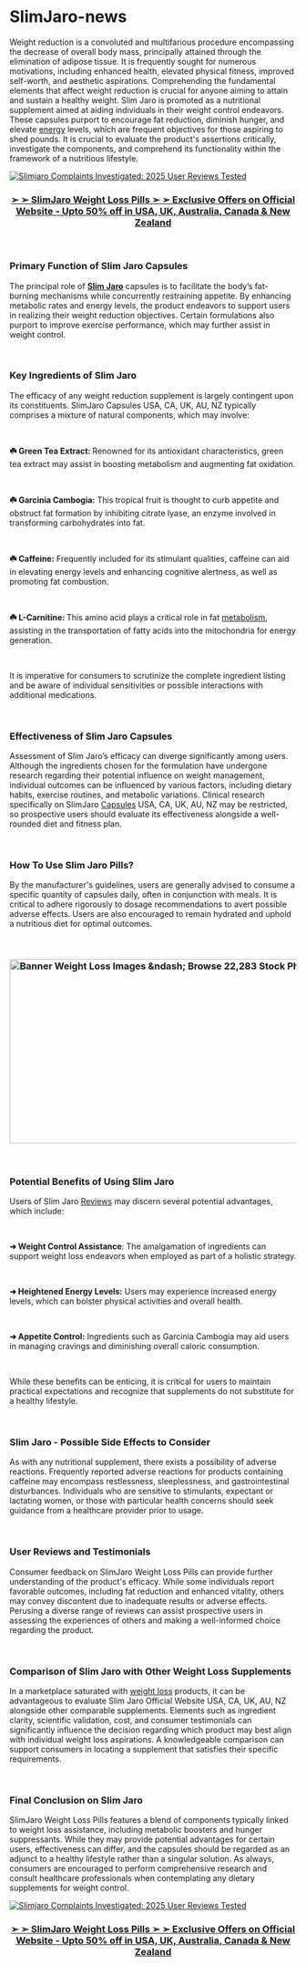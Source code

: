 # SlimJaro-news

<p>Weight reduction is a convoluted and multifarious procedure encompassing the decrease of overall body mass, principally attained through the elimination of adipose tissue. It is frequently sought for numerous motivations, including enhanced health, elevated physical fitness, improved self-worth, and aesthetic aspirations. Comprehending the fundamental elements that affect weight reduction is crucial for anyone aiming to attain and sustain a healthy weight. Slim Jaro is promoted as a nutritional supplement aimed at aiding individuals in their weight control endeavors. These capsules purport to encourage fat reduction, diminish hunger, and elevate&nbsp;<a href="https://naturesgardencbd.dk/slim-jaro/">energy</a>&nbsp;levels, which are frequent objectives for those aspiring to shed pounds. It is crucial to evaluate the product's assertions critically, investigate the components, and comprehend its functionality within the framework of a nutritious lifestyle.</p>

<p><a href="https://slimmjaro.com/go/checkout/"><img src="https://cdn.prod.website-files.com/680e30a01cee1884a2ae0a9d/680e3121e59ad688180ff8fe_Slimjaro-Teaser.jpeg" alt="Slimjaro Complaints Investigated: 2025 User Reviews Tested" border="0" /></a></p>
<h3 style="text-align: center;"><u><strong><a href="https://slimmjaro.com/go/checkout/">➢ ➢ SlimJaro Weight Loss Pills ➢ ➢ Exclusive Offers on Official Website - Upto 50% off in USA, UK, Australia, Canada &amp; New Zealand</a></strong></u></h3>
<p>&nbsp;</p>
<h3><strong>Primary Function of Slim Jaro Capsules&nbsp;</strong></h3>
<p>The principal role of&nbsp;<strong><a href="https://slimmjaro.com/">Slim Jaro</a></strong>&nbsp;capsules is to facilitate the body&rsquo;s fat-burning mechanisms while concurrently restraining appetite. By enhancing metabolic rates and energy levels, the product endeavors to support users in realizing their weight reduction objectives. Certain formulations also purport to improve exercise performance, which may further assist in weight control.</p>
<p>&nbsp;</p>
<h3><strong>Key Ingredients of Slim Jaro&nbsp;</strong></h3>
<p>The efficacy of any weight reduction supplement is largely contingent upon its constituents. SlimJaro Capsules USA, CA, UK, AU, NZ typically comprises a mixture of natural components, which may involve:</p>
<p>&nbsp;</p>
<p><strong>☘️ Green Tea Extract:&nbsp;</strong>Renowned for its antioxidant characteristics, green tea extract may assist in boosting metabolism and augmenting fat oxidation.</p>
<p>&nbsp;</p>
<p><strong>☘️ Garcinia Cambogia:</strong>&nbsp;This tropical fruit is thought to curb appetite and obstruct fat formation by inhibiting citrate lyase, an enzyme involved in transforming carbohydrates into fat.</p>
<p>&nbsp;</p>
<p><strong>☘️ Caffeine:</strong>&nbsp;Frequently included for its stimulant qualities, caffeine can aid in elevating energy levels and enhancing cognitive alertness, as well as promoting fat combustion.</p>
<p>&nbsp;</p>
<p><strong>☘️ L-Carnitine:&nbsp;</strong>This amino acid plays a critical role in fat&nbsp;<a href="https://pureslim-x.dk/slimjaro/">metabolism</a>, assisting in the transportation of fatty acids into the mitochondria for energy generation.</p>
<p>&nbsp;</p>
<p>It is imperative for consumers to scrutinize the complete ingredient listing and be aware of individual sensitivities or possible interactions with additional medications.</p>
<p>&nbsp;</p>
<h3><strong>Effectiveness of Slim Jaro Capsules&nbsp;</strong></h3>
<p>Assessment of Slim Jaro&rsquo;s efficacy can diverge significantly among users. Although the ingredients chosen for the formulation have undergone research regarding their potential influence on weight management, individual outcomes can be influenced by various factors, including dietary habits, exercise routines, and metabolic variations. Clinical research specifically on SlimJaro&nbsp;<a href="https://lumileann.co.uk/slimjaro/">Capsules</a>&nbsp;USA, CA, UK, AU, NZ may be restricted, so prospective users should evaluate its effectiveness alongside a well-rounded diet and fitness plan.</p>
<p>&nbsp;</p>
<h3><strong>How To Use Slim Jaro Pills?</strong></h3>
<p>By the manufacturer's guidelines, users are generally advised to consume a specific quantity of capsules daily, often in conjunction with meals. It is critical to adhere rigorously to dosage recommendations to avert possible adverse effects. Users are also encouraged to remain hydrated and uphold a nutritious diet for optimal outcomes.</p>
<p>&nbsp;</p>
<h3><strong><a href="https://slimmjaro.com/go/checkout/"><img src="https://cdn.prod.website-files.com/680e30a01cee1884a2ae0a9d/680e312113f08e88ca2a88d1_360_F_361363413_5lCvKFOLTEuSCUUGKDHaE2HvhL1LeBGa.jpeg" alt="Banner Weight Loss Images &amp;ndash; Browse 22,283 Stock Photos, Vectors, and Video  | Adobe Stock" width="888" height="323" border="0" /></a></strong></h3>
<p>&nbsp;</p>
<h3><strong>Potential Benefits of Using Slim Jaro&nbsp;</strong></h3>
<p>Users of Slim Jaro&nbsp;<a href="https://franksfreycbd.nl/slimjaro/">Reviews</a>&nbsp;may discern several potential advantages, which include:</p>
<p>&nbsp;</p>
<p><strong>➜ Weight Control Assistance</strong>: The amalgamation of ingredients can support weight loss endeavors when employed as part of a holistic strategy.</p>
<p>&nbsp;</p>
<p><strong>➜ Heightened Energy Levels:</strong>&nbsp;Users may experience increased energy levels, which can bolster physical activities and overall health.</p>
<p>&nbsp;</p>
<p><strong>➜ Appetite Control:</strong>&nbsp;Ingredients such as Garcinia Cambogia may aid users in managing cravings and diminishing overall caloric consumption.</p>
<p>&nbsp;</p>
<p>While these benefits can be enticing, it is critical for users to maintain practical expectations and recognize that supplements do not substitute for a healthy lifestyle.</p>
<p>&nbsp;</p>
<h3><strong>Slim Jaro - Possible Side Effects to Consider</strong></h3>
<p>As with any nutritional supplement, there exists a possibility of adverse reactions. Frequently reported adverse reactions for products containing caffeine may encompass restlessness, sleeplessness, and gastrointestinal disturbances. Individuals who are sensitive to stimulants, expectant or lactating women, or those with particular health concerns should seek guidance from a healthcare provider prior to usage.</p>
<p>&nbsp;</p>
<h3><strong>User Reviews and Testimonials</strong></h3>
<p>Consumer feedback on SlimJaro Weight Loss Pills can provide further understanding of the product's efficacy. While some individuals report favorable outcomes, including fat reduction and enhanced vitality, others may convey discontent due to inadequate results or adverse effects. Perusing a diverse range of reviews can assist prospective users in assessing the experiences of others and making a well-informed choice regarding the product.</p>
<p>&nbsp;</p>
<h3><strong>Comparison of Slim Jaro with Other Weight Loss Supplements&nbsp;</strong></h3>
<p>In a marketplace saturated with&nbsp;<a href="https://supraketogummies.com/supra-deutschland/">weight loss</a>&nbsp;products, it can be advantageous to evaluate Slim Jaro Official Website USA, CA, UK, AU, NZ alongside other comparable supplements. Elements such as ingredient clarity, scientific validation, cost, and consumer testimonials can significantly influence the decision regarding which product may best align with individual weight loss aspirations. A knowledgeable comparison can support consumers in locating a supplement that satisfies their specific requirements.</p>
<p>&nbsp;</p>
<h3><strong>Final Conclusion on Slim Jaro&nbsp;</strong></h3>
<p>SlimJaro Weight Loss Pills features a blend of components typically linked to weight loss assistance, including metabolic boosters and hunger suppressants. While they may provide potential advantages for certain users, effectiveness can differ, and the capsules should be regarded as an adjunct to a healthy lifestyle rather than a singular solution. As always, consumers are encouraged to perform comprehensive research and consult healthcare professionals when contemplating any dietary supplements for weight control.</p>
<p><a href="https://slimmjaro.com/go/checkout/"><img src="https://cdn.prod.website-files.com/680e30a01cee1884a2ae0a9d/680e312174d687afe25fcf8f_Slimjaro-Pricing.jpeg" alt="Slimjaro Complaints Investigated: 2025 User Reviews Tested" border="0" /></a></p>
<h3 style="text-align: center;"><u><strong><a href="https://slimmjaro.com/go/checkout/">➢ ➢ SlimJaro Weight Loss Pills ➢ ➢ Exclusive Offers on Official Website - Upto 50% off in USA, UK, Australia, Canada &amp; New Zealand</a></strong></u></h3>

